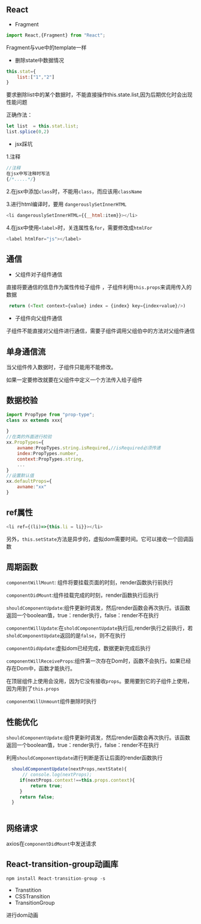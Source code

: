 ## React

* Fragment

```js
import React,{Fragment} from "React";
```

Fragment与vue中的template一样

* 删除state中数据情况

```js
this.stat={
    list:["1","2"]
}
```

要求删除list中的某个数据时，不能直接操作this.state.list,因为后期优化时会出现性能问题

正确作法：

```js
let list  = this.stat.list;
list.splice(0,2)
```

* jsx踩坑

1.注释

```js
//注释
在jsx中写注释时写法
{/*.....*/}
```

2.在jsx中添加`class`时，不能用`class`，而应该用`className`

3.进行html编译时，要用 `dangerouslySetInnerHTML`

```js
<li dangerouslySetInnerHTML={{__html:item}}></li>
```

4.在jsx中使用`<label>`时，关连属性名`for`，需要修改成`htmlFor`

```js
<label htmlFor="js"></label>
```

## 通信

* 父组件对子组件通信

直接将要通信的信息作为属性传给子组件 ，子组件利用`this.props`来调用传入的数据 

```js
 return (<Text context={value} index = {index} key={index+value}/>)
```

* 子组件向父组件通信

子组件不能直接对父组件进行通信，需要子组件调用父组伯中的方法对父组件通信

## 单身通信流

当父组件传入数据时，子组件只能用不能修改。

如果一定要修改就要在父组件中定义一个方法传入给子组件 



## 数据校验

```js
import PropType from "prop-type";
class xx extends xxx{
    
}
//在类的外面进行校验
xx.PropTypes={
    avname:PropTypes.string.isRequired,//isRequired必须传递
    index:PropTypes.number,
    context:PropTypes.string,
    ...
}
//设置默认值 
xx.defaultProps={
    avname:"xx"
}
```

## ref属性

```js
<li ref={(li)=>{this.li = li}}></li>
```

另外，`this.setState`方法是异步的，虚拟dom需要时间。它可以接收一个回调函数



## 周期函数

`componentWillMount`: 组件将要挂载页面的时刻，render函数执行前执行



`componentDidMount`:组件挂载完成的时刻，render函数执行后执行



`shouldComponentUpdate`:组件更新时调发，然后render函数会再次执行。该函数返回一个boolean值，true：render执行，false：render不在执行



`componentWillUpdate`:在`sholdComponentUpdate`执行后,render执行之前执行，若`sholdComponentUpdate`返回的是`false`，则不在执行



`componentDidUpdate`:虚拟dom已经完成，数据更新完成后执行



`componentWillReceiveProps`:组件第一次存在Dom时，函数不会执行。如果已经存在Dom中，函数才能执行。  

在顶层组件上使用会没用，因为它没有接收`props`。要用要到它的子组件上使用，因为用到了`this.props`

`componentWillUnmount`组件删除时执行



## 性能优化

`shouldComponentUpdate`:组件更新时调发，然后render函数会再次执行。该函数返回一个boolean值，true：render执行，false：render不在执行

利用`shouldComponentUpdate`进行判断是否让后面的render函数执行

```js
  shouldComponentUpdate(nextProps,nextState){
      // console.log(nextProps);
     if(nextProps.context!==this.props.context){
         return true;
     }
     return false;
  }
  
```

## 网络请求

axios在`componentDidMount`中发送请求



## React-transition-group动画库

```js
npm install React-transition-group -s
```

- Transtition
- CSSTransition 
- TransitionGroup

进行dom动画

